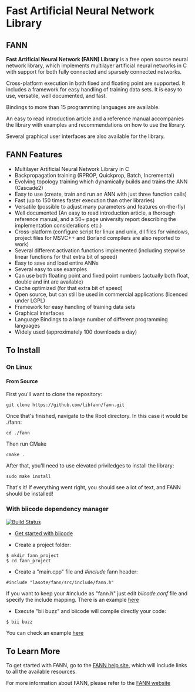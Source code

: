# Fast Artificial Neural Network Library
## FANN

**Fast Artificial Neural Network (FANN) Library** is a free open source neural network library, which implements multilayer artificial neural networks in C with support for both fully connected and sparsely connected networks.

Cross-platform execution in both fixed and floating point are supported. It includes a framework for easy handling of training data sets. It is easy to use, versatile, well documented, and fast. 

Bindings to more than 15 programming languages are available. 

An easy to read introduction article and a reference manual accompanies the library with examples and recommendations on how to use the library. 

Several graphical user interfaces are also available for the library.

## FANN Features

* Multilayer Artificial Neural Network Library in C
* Backpropagation training (RPROP, Quickprop, Batch, Incremental)
* Evolving topology training which dynamically builds and trains the ANN (Cascade2)
* Easy to use (create, train and run an ANN with just three function calls)
* Fast (up to 150 times faster execution than other libraries)
* Versatile (possible to adjust many parameters and features on-the-fly)
* Well documented (An easy to read introduction article, a thorough reference manual, and a 50+ page university report describing the implementation considerations etc.)
* Cross-platform (configure script for linux and unix, dll files for windows, project files for MSVC++ and Borland compilers are also reported to work)
* Several different activation functions implemented (including stepwise linear functions for that extra bit of speed)
* Easy to save and load entire ANNs
* Several easy to use examples
* Can use both floating point and fixed point numbers (actually both float, double and int are available)
* Cache optimized (for that extra bit of speed)
* Open source, but can still be used in commercial applications (licenced under LGPL)
* Framework for easy handling of training data sets
* Graphical Interfaces
* Language Bindings to a large number of different programming languages
* Widely used (approximately 100 downloads a day)

## To Install

### On Linux

#### From Source

First you'll want to clone the repository:

`git clone https://github.com/libfann/fann.git`

Once that's finished, navigate to the Root directory. In this case it would be ./fann:

`cd ./fann`

Then run CMake

`cmake .`

After that, you'll need to use elevated priviledges to install the library:

`sudo make install`

That's it! If everything went right, you should see a lot of text, and FANN should be installed!

### With biicode dependency manager

[![Build Status](https://webapi.biicode.com/v1/badges/lasote/lasote/fann/master)](https://www.biicode.com/lasote/fann) 

* [Get started with biicode](http://web.biicode.com/learn/getting-started/)

* Create a project folder:

````
$ mkdir fann_project 
$ cd fann_project
````

* Create a "main.cpp" file and *#include* fann header:

`#include "lasote/fann/src/include/fann.h"`

   If you want to keep your #include as "fann.h" just edit *biicode.conf* file and specify the include mapping. There is an example [here](http://www.biicode.com/examples/examples/fann/master/0/biicode.conf)

* Execute "bii buzz" and biicode will compile directly your code:

````
$ bii buzz
````

You can check an example [here](http://www.biicode.com/examples/examples/fann/master/0/example.c)

## To Learn More

To get started with FANN, go to the [FANN help site](http://leenissen.dk/fann/wp/help/), which will include links to all the available resources. 

For more information about FANN, please refer to the [FANN website](http://leenissen.dk/fann/wp/)
